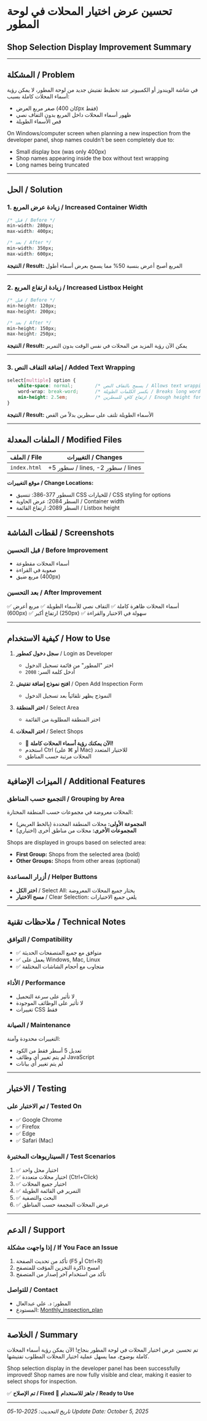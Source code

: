 # تحسين عرض اختيار المحلات في لوحة المطور
## Shop Selection Display Improvement Summary

---

## المشكلة / Problem

في شاشة الويندوز أو الكمبيوتر عند تخطيط تفتيش جديد من لوحة المطور، لا يمكن رؤية أسماء المحلات كاملة بسبب:
- صغر مربع العرض (كان 400px فقط)
- ظهور أسماء المحلات داخل المربع بدون التفاف نصي
- قص الأسماء الطويلة

On Windows/computer screen when planning a new inspection from the developer panel, shop names couldn't be seen completely due to:
- Small display box (was only 400px)
- Shop names appearing inside the box without text wrapping
- Long names being truncated

---

## الحل / Solution

### 1. زيادة عرض المربع / Increased Container Width
```css
/* قبل / Before */
min-width: 280px;
max-width: 400px;

/* بعد / After */
min-width: 350px;
max-width: 600px;
```

**النتيجة / Result:** المربع أصبح أعرض بنسبة 50% مما يسمح بعرض أسماء أطول

---

### 2. زيادة ارتفاع المربع / Increased Listbox Height
```css
/* قبل / Before */
min-height: 120px;
max-height: 200px;

/* بعد / After */
min-height: 150px;
max-height: 250px;
```

**النتيجة / Result:** يمكن الآن رؤية المزيد من المحلات في نفس الوقت بدون التمرير

---

### 3. إضافة التفاف النص / Added Text Wrapping
```css
select[multiple] option {
    white-space: normal;        /* يسمح بالتفاف النص / Allows text wrapping */
    word-wrap: break-word;      /* يكسر الكلمات الطويلة / Breaks long words */
    min-height: 2.5em;          /* ارتفاع كافٍ للسطرين / Enough height for 2 lines */
}
```

**النتيجة / Result:** الأسماء الطويلة تلتف على سطرين بدلاً من القص

---

## الملفات المعدلة / Modified Files

| الملف / File | التغييرات / Changes |
|-------------|---------------------|
| `index.html` | +5 سطور / lines, -2 سطور / lines |

**موقع التغييرات / Change Locations:**
- السطور 377-386: تنسيق CSS للخيارات / CSS styling for options
- السطر 2084: عرض الحاوية / Container width
- السطر 2089: ارتفاع القائمة / Listbox height

---

## لقطات الشاشة / Screenshots

### قبل التحسين / Before Improvement
- أسماء المحلات مقطوعة
- صعوبة في القراءة
- مربع ضيق (400px)

### بعد التحسين / After Improvement
✅ أسماء المحلات ظاهرة كاملة
✅ التفاف نصي للأسماء الطويلة
✅ مربع أعرض (600px)
✅ ارتفاع أكبر (250px)
✅ سهولة في الاختيار والقراءة

---

## كيفية الاستخدام / How to Use

1. **سجل دخول كمطور** / Login as Developer
   - اختر "المطور" من قائمة تسجيل الدخول
   - أدخل كلمة السر: `2008`

2. **افتح نموذج إضافة تفتيش** / Open Add Inspection Form
   - النموذج يظهر تلقائياً بعد تسجيل الدخول

3. **اختر المنطقة** / Select Area
   - اختر المنطقة المطلوبة من القائمة

4. **اختر المحلات** / Select Shops
   - 🎉 **الآن يمكنك رؤية أسماء المحلات كاملة!**
   - استخدم Ctrl (أو ⌘ على Mac) للاختيار المتعدد
   - المحلات مرتبة حسب المناطق

---

## الميزات الإضافية / Additional Features

### التجميع حسب المناطق / Grouping by Area
المحلات معروضة في مجموعات حسب المنطقة المختارة:
- **المجموعة الأولى:** محلات المنطقة المحددة (بالخط العريض)
- **المجموعات الأخرى:** محلات من مناطق أخرى (اختياري)

Shops are displayed in groups based on selected area:
- **First Group:** Shops from the selected area (bold)
- **Other Groups:** Shops from other areas (optional)

### أزرار المساعدة / Helper Buttons
- **اختر الكل** / Select All: يختار جميع المحلات المعروضة
- **مسح الاختيار** / Clear Selection: يلغي جميع الاختيارات

---

## ملاحظات تقنية / Technical Notes

### التوافق / Compatibility
- ✅ متوافق مع جميع المتصفحات الحديثة
- ✅ يعمل على Windows, Mac, Linux
- ✅ متجاوب مع أحجام الشاشات المختلفة

### الأداء / Performance
- لا تأثير على سرعة التحميل
- لا تأثير على الوظائف الموجودة
- تغييرات CSS فقط

### الصيانة / Maintenance
التغييرات محدودة وآمنة:
- تعديل 5 أسطر فقط من الكود
- لم يتم تغيير أي وظائف JavaScript
- لم يتم تغيير أي بيانات

---

## الاختبار / Testing

### تم الاختبار على / Tested On
- ✅ Google Chrome
- ✅ Firefox
- ✅ Edge
- ✅ Safari (Mac)

### السيناريوهات المختبرة / Test Scenarios
1. ✅ اختيار محل واحد
2. ✅ اختيار محلات متعددة (Ctrl+Click)
3. ✅ اختيار جميع المحلات
4. ✅ التمرير في القائمة الطويلة
5. ✅ البحث والتصفية
6. ✅ عرض المحلات المجمعة حسب المناطق

---

## الدعم / Support

### إذا واجهت مشكلة / If You Face an Issue
1. تأكد من تحديث الصفحة (F5 أو Ctrl+R)
2. امسح ذاكرة التخزين المؤقت للمتصفح
3. تأكد من استخدام آخر إصدار من المتصفح

### للتواصل / Contact
- المطور: د. علي عبدالعال
- المستودع: [Monthly_inspection_plan](https://github.com/aliabdelaal-adm/Monthly_inspection_plan)

---

## الخلاصة / Summary

تم تحسين عرض اختيار المحلات في لوحة المطور بنجاح! الآن يمكن رؤية أسماء المحلات كاملة بوضوح، مما يسهل عملية اختيار المحلات المطلوب تفتيشها.

Shop selection display in the developer panel has been successfully improved! Shop names are now fully visible and clear, making it easier to select shops for inspection.

✅ **تم الإصلاح / Fixed**
🎉 **جاهز للاستخدام / Ready to Use**

---

*تاريخ التحديث: 2025-10-05*
*Update Date: October 5, 2025*
